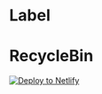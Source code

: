 # Label
# RecycleBin
[![Deploy to Netlify](https://www.netlify.com/img/deploy/button.svg)](https://app.netlify.com/start/deploy?repository=https://github.com/hzik/Label)
